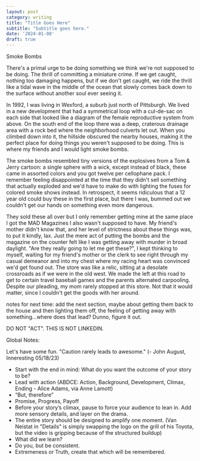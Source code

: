 ```yaml
---
layout: post
category: writing
title: "Title Goes Here"
subtitle: "Subtitle goes here."
date: '2024-01-08'
draft: true
---
```


Smoke Bombs

There's a primal urge to be doing something we think we're not supposed to be doing. The thrill of committing a miniature crime. If we get caught, nothing too damaging happens, but if we don't get caught, we ride the thrill like a tidal wave in the middle of the ocean that slowly comes back down to the surface without another soul ever seeing it. 

In 1992, I was living in Wexford, a suburb just north of Pittsburgh. We lived in a new development that had a symmetrical loop with a cul-de-sac on each side that looked like a diagram of the female reproductive system from above. On the south end of the loop there was a deep, craterous drainage area with a rock bed where the neighborhood culverts let out. When you climbed down into it, the hillside obscured the nearby houses, making it the perfect place for doing things you weren't supposed to be doing. This is where my friends and I would light smoke bombs.

The smoke bombs resembled tiny versions of the explosives from a Tom & Jerry cartoon: a single sphere with a wick, except instead of black, these came in assorted colors and you got twelve per cellophane pack. I remember feeling disappointed at the time that they didn't sell something that actually exploded and we'd have to make do with lighting the fuses for colored smoke shows instead. In retrospect, it seems ridiculous that a 12 year old could buy these in the first place, but there I was, bummed out we couldn't get our hands on something even more dangerous.

They sold these all over but I only remember getting mine at the same place I got the MAD Magazines I also wasn't supposed to have. My friend's mother didn't know that, and her level of strictness about these things was, to put it kindly, lax. Just the mere act of putting the bombs and the magazine on the counter felt like I was getting away with murder in broad daylight. "Are they really going to let me get these?", I kept thinking to myself, waiting for my friend's mother or the clerk to see right through my casual demeanor and into my chest where my racing heart was convinced we'd get found out. The store was like a relic, sitting at a desolate crossroads as if we were in the old west. We made the left at this road to get to certain travel baseball games and the parents alternated carpooling. Despite our pleading, my mom rarely stopped at this store. Not that it would matter, since I couldn't get the goods with her around.

notes for next time: add the next section, maybe about getting them back to the house and then lighting them off, the feeling of getting away with something...where does that lead? Dunno, figure it out.

DO NOT "ACT". THIS IS NOT LINKEDIN.

Global Notes:

Let's have some fun. "Caution rarely leads to awesome." (- John August, Inneresting 05/18/23)

- Start with the end in mind: What do you want the outcome of your story to be?
- Lead with action (ABDCE: Action, Background, Development, Climax, Ending - Alice Adams, via Anne Lamott)
- “But, therefore”
- Promise, Progress, Payoff
- Before your story’s climax, pause to force your audience to lean in. Add more sensory details, and layer on the drama.
- The entire story should be designed to amplify one moment. (Van Neistat in "Details" is simply swapping the logo on the grill of his Toyota, but the video is gripping because of the structured buildup)
- What did we learn?
- Do you, but be consistent.
- Extremeness or Truth, create that which will be remembered.